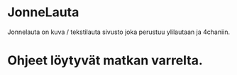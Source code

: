 # JonneLauta
Jonnelauta on kuva / tekstilauta sivusto joka perustuu ylilautaan ja 4chaniin.
# Ohjeet löytyvät matkan varrelta. 
